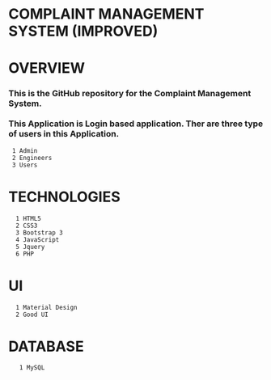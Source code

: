 
# COMPLAINT MANAGEMENT SYSTEM (IMPROVED)

# OVERVIEW 


  <h3>This is the GitHub repository for the Complaint Management System.<br/><br/> This Application is Login based application. Ther are   three type of users in this Application.</h3>

     1 Admin
     2 Engineers
     3 Users


#    TECHNOLOGIES
    
      1 HTML5
      2 CSS3
      3 Bootstrap 3
      4 JavaScript
      5 Jquery
      6 PHP

#    UI

      1 Material Design
      2 Good UI


#    DATABASE 
   
       1 MySQL


 
     
